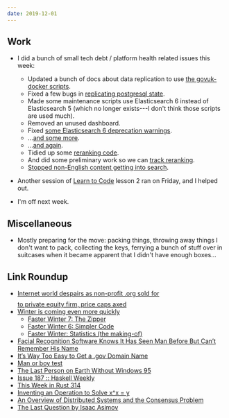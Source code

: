 ```yaml
---
date: 2019-12-01
---
```


## Work

- I did a bunch of small tech debt / platform health related issues
  this week:

  - Updated a bunch of docs about data replication to use [the govuk-docker scripts][].
  - Fixed a few bugs in [replicating postgresql state][].
  - Made some maintenance scripts use Elasticsearch 6 instead of
    Elasticsearch 5 (which no longer exists---I don't think those
    scripts are used much).
  - Removed an unused dashboard.
  - Fixed [some Elasticsearch 6 deprecation warnings][].
  - ...[and some more][].
  - ...[and again][].
  - Tidied up some [reranking code][].
  - And did some preliminary work so we can [track reranking][].
  - [Stopped non-English content getting into search][].

- Another session of [Learn to Code][] lesson 2 ran on Friday, and I
  helped out.

- I'm off next week.

[the govuk-docker scripts]: https://github.com/alphagov/govuk-docker/tree/master/bin
[replicating postgresql state]: https://github.com/alphagov/govuk-docker/pull/268
[some Elasticsearch 6 deprecation warnings]: https://github.com/alphagov/search-api/pull/1815
[and some more]: https://github.com/alphagov/search-api/pull/1812
[and again]: https://github.com/alphagov/search-api/pull/1811
[reranking code]: https://github.com/alphagov/search-api/pull/1807
[track reranking]: https://github.com/alphagov/search-api/pull/1806
[Stopped non-English content getting into search]: https://github.com/alphagov/search-api/pull/1810
[Learn to Code]: https://learn-to-code.london.cloudapps.digital/

## Miscellaneous

- Mostly preparing for the move: packing things, throwing away things
  I don't want to pack, collecting the keys, ferrying a bunch of stuff
  over in suitcases when it became apparent that I didn't have enough
  boxes...


## Link Roundup

- [Internet world despairs as non-profit .org sold for $$$$ to private equity firm, price caps axed](https://www.theregister.co.uk/2019/11/20/org_registry_sale_shambles/)
- [Winter is coming even more quickly](http://www.joachim-breitner.de/blog/758-Winter_is_coming_even_more_quickly)
  - [Faster Winter 7: The Zipper](http://www.joachim-breitner.de/blog/764-Faster_Winter_6__Simpler_Code)
  - [Faster Winter 6: Simpler Code](http://www.joachim-breitner.de/blog/765-Faster_Winter_7__The_Zipper)
  - [Faster Winter: Statistics (the making-of)](http://www.joachim-breitner.de/blog/766-Faster_Winter__Statistics_%28the_making-of%29)
- [Facial Recognition Software Knows It Has Seen Man Before But Can’t Remember His Name](https://www.theonion.com/facial-recognition-software-knows-it-has-seen-man-befor-1840033674)
- [It’s Way Too Easy to Get a .gov Domain Name](https://krebsonsecurity.com/2019/11/its-way-too-easy-to-get-a-gov-domain-name/)
- [Man or boy test](https://en.wikipedia.org/wiki/Man_or_boy_test)
- [The Last Person on Earth Without Windows 95](https://zipcon.net/~kestral/win95.html)
- [Issue 187 :: Haskell Weekly](https://haskellweekly.news/issue/187.html)
- [This Week in Rust 314](https://this-week-in-rust.org/blog/2019/11/26/this-week-in-rust-314/)
- [Inventing an Operation to Solve x^x = y](http://mathforum.org/library/drmath/view/54586.html)
- [An Overview of Distributed Systems and the Consensus Problem](https://probablyexactlywrong.com/distsys/)
- [The Last Question by Isaac Asimov](https://www.multivax.com/last_question.html)
